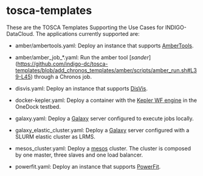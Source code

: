 # tosca-templates
These are the TOSCA Templates Supporting the Use Cases for INDIGO-DataCloud.
The applications currently supported are:

* amber/ambertools.yaml: Deploy an instance that supports [AmberTools](http://ambermd.org).
* amber/amber_job_*.yaml: Run the amber tool [_sander_] (https://github.com/indigo-dc/tosca-templates/blob/add_chronos_templates/amber/scripts/amber_run.sh#L39-L45)  through a Chronos job.

* disvis.yaml: Deploy an instance that supports [DisVis](https://github.com/haddocking/disvis.git).

* docker-kepler.yaml: Deploy a container with the [Kepler WF engine](https://kepler-project.org/) in the OneDock testbed.

* galaxy.yaml: Deploy a [Galaxy](http://galaxyproject.org/) server configured to execute jobs locally.

* galaxy_elastic_cluster.yaml:  Deploy a [Galaxy](http://galaxyproject.org/) server configured with a SLURM elastic cluster as LRMS.

* mesos_cluster.yaml: Deploy a [mesos](https://mesos.apache.org/) cluster. The cluster is composed by one master, three slaves and one load balancer.
 
* powerfit.yaml: Deploy an instance that supports [PowerFit](https://github.com/haddocking/disvis.git).
